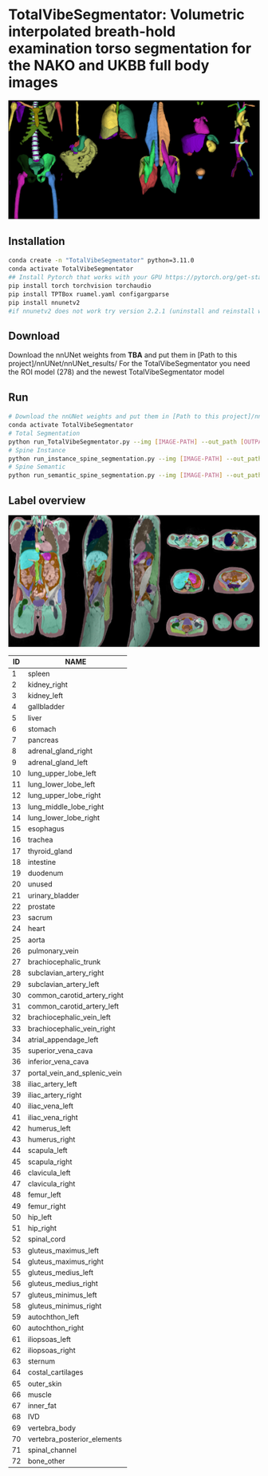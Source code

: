 # TotalVibeSegmentator: Volumetric interpolated breath-hold examination torso segmentation for the NAKO and UKBB full body images  

![3D Render](/imgs/3d_render_github.png)
## Installation




```bash
conda create -n "TotalVibeSegmentator" python=3.11.0  
conda activate TotalVibeSegmentator
## Install Pytorch that works with your GPU https://pytorch.org/get-started/locally/
pip install torch torchvision torchaudio
pip install TPTBox ruamel.yaml configargparse
pip install nnunetv2 
#if nnunetv2 does not work try version 2.2.1 (uninstall and reinstall with pip install nnunetv2==2.2.1)
```

## Download

Download the nnUNet weights from **TBA** and put them in [Path to this project]/nnUNet/nnUNet_results/
For the TotalVibeSegmentator you need the ROI model (278) and the newest TotalVibeSegmentator model

## Run
```bash
# Download the nnUNet weights and put them in [Path to this project]/nnUNet/nnUNet_results/
conda activate TotalVibeSegmentator
# Total Segmentation
python run_TotalVibeSegmentator.py --img [IMAGE-PATH] --out_path [OUTPATH] --roi_path [roi_out_path (optional)]
# Spine Instance
python run_instance_spine_segmentation.py --img [IMAGE-PATH] --out_path [OUTPATH]
# Spine Semantic
python run_semantic_spine_segmentation.py --img [IMAGE-PATH] --out_path [OUTPATH]
```
## Label overview
![Slices](/imgs/slices_github.jpg)

|ID | NAME|
| -------- | --------|
|1|spleen|
|2|kidney_right|
|3|kidney_left|
|4|gallbladder|
|5|liver|
|6|stomach|
|7|pancreas|
|8|adrenal_gland_right|
|9|adrenal_gland_left|
|10|lung_upper_lobe_left|
|11|lung_lower_lobe_left|
|12|lung_upper_lobe_right|
|13|lung_middle_lobe_right|
|14|lung_lower_lobe_right|
|15|esophagus|
|16|trachea|
|17|thyroid_gland|
|18|intestine|
|19|duodenum|
|20|unused|
|21|urinary_bladder|
|22|prostate|
|23|sacrum|
|24|heart|
|25|aorta|
|26|pulmonary_vein|
|27|brachiocephalic_trunk|
|28|subclavian_artery_right|
|29|subclavian_artery_left|
|30|common_carotid_artery_right|
|31|common_carotid_artery_left|
|32|brachiocephalic_vein_left|
|33|brachiocephalic_vein_right|
|34|atrial_appendage_left|
|35|superior_vena_cava|
|36|inferior_vena_cava|
|37|portal_vein_and_splenic_vein|
|38|iliac_artery_left|
|39|iliac_artery_right|
|40|iliac_vena_left|
|41|iliac_vena_right|
|42|humerus_left|
|43|humerus_right|
|44|scapula_left|
|45|scapula_right|
|46|clavicula_left|
|47|clavicula_right|
|48|femur_left|
|49|femur_right|
|50|hip_left|
|51|hip_right|
|52|spinal_cord|
|53|gluteus_maximus_left|
|54|gluteus_maximus_right|
|55|gluteus_medius_left|
|56|gluteus_medius_right|
|57|gluteus_minimus_left|
|58|gluteus_minimus_right|
|59|autochthon_left|
|60|autochthon_right|
|61|iliopsoas_left|
|62|iliopsoas_right|
|63|sternum|
|64|costal_cartilages|
|65|outer_skin|
|66|muscle|
|67|inner_fat|
|68|IVD|
|69|vertebra_body|
|70|vertebra_posterior_elements|
|71|spinal_channel|
|72|bone_other|

